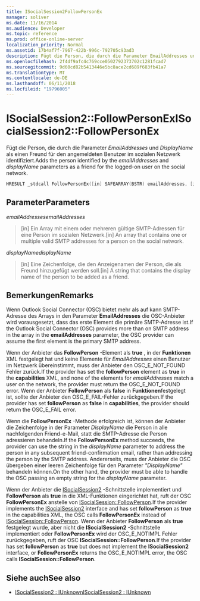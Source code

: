 ```yaml
---
title: ISocialSession2FollowPersonEx
manager: soliver
ms.date: 11/16/2014
ms.audience: Developer
ms.topic: reference
ms.prod: office-online-server
localization_priority: Normal
ms.assetid: 17b4af7f-7967-422b-996c-792705c93ad3
description: Fügt die Person, die durch die Parameter EmailAddresses und DisplayName als einen Freund für den angemeldeten Benutzer im sozialen Netzwerk identifiziert.
ms.openlocfilehash: 2f4df9afc4c769cce0502792373702c1281fcad7
ms.sourcegitcommit: 9d60cd82b5413446e5bc8ace2cd689f683fb41a7
ms.translationtype: MT
ms.contentlocale: de-DE
ms.lasthandoff: 06/11/2018
ms.locfileid: "19796005"
---
```

# <a name="isocialsession2followpersonex"></a><span data-ttu-id="ce1a4-103">ISocialSession2::FollowPersonEx</span><span class="sxs-lookup"><span data-stu-id="ce1a4-103">ISocialSession2::FollowPersonEx</span></span>

<span data-ttu-id="ce1a4-104">Fügt die Person, die durch die Parameter _EmailAddresses_ und _DisplayName_ als einen Freund für den angemeldeten Benutzer im sozialen Netzwerk identifiziert.</span><span class="sxs-lookup"><span data-stu-id="ce1a4-104">Adds the person identified by the  _emailAddresses_ and  _displayName_ parameters as a friend for the logged-on user on the social network.</span></span> 
  
```cpp
HRESULT _stdcall FollowPersonEx([in] SAFEARRAY(BSTR) emailAddresses, [in] BSTR displayName);
```

## <a name="parameters"></a><span data-ttu-id="ce1a4-105">Parameter</span><span class="sxs-lookup"><span data-stu-id="ce1a4-105">Parameters</span></span>

<span data-ttu-id="ce1a4-106">_emailAddresses_</span><span class="sxs-lookup"><span data-stu-id="ce1a4-106">_emailAddresses_</span></span>
  
> <span data-ttu-id="ce1a4-107">[in] Ein Array mit einem oder mehreren gültige SMTP-Adressen für eine Person im sozialen Netzwerk.</span><span class="sxs-lookup"><span data-stu-id="ce1a4-107">[in] An array that contains one or multiple valid SMTP addresses for a person on the social network.</span></span>
    
<span data-ttu-id="ce1a4-108">_displayName_</span><span class="sxs-lookup"><span data-stu-id="ce1a4-108">_displayName_</span></span>
  
> <span data-ttu-id="ce1a4-109">[in] Eine Zeichenfolge, die den Anzeigenamen der Person, die als Freund hinzugefügt werden soll.</span><span class="sxs-lookup"><span data-stu-id="ce1a4-109">[in] A string that contains the display name of the person to be added as a friend.</span></span>
    
## <a name="remarks"></a><span data-ttu-id="ce1a4-110">Bemerkungen</span><span class="sxs-lookup"><span data-stu-id="ce1a4-110">Remarks</span></span>

<span data-ttu-id="ce1a4-111">Wenn Outlook Social Connector (OSC) bietet mehr als auf kann SMTP-Adresse des Arrays in den Parameter **EmailAddresses** die OSC-Anbieter wird vorausgesetzt, dass das erste Element die primäre SMTP-Adresse ist.</span><span class="sxs-lookup"><span data-stu-id="ce1a4-111">If the Outlook Social Connector (OSC) provides more than on SMTP address in the array in the **emailAddresses** parameter, the OSC provider can assume the first element is the primary SMTP address.</span></span> 
  
<span data-ttu-id="ce1a4-112">Wenn der Anbieter das **FollowPerson** -Element als **true** , in der **Funktionen** XML festgelegt hat und keine Elemente für _EmailAddresses_ einen Benutzer im Netzwerk übereinstimmt, muss der Anbieter den OSC_E_NOT_FOUND Fehler zurück.</span><span class="sxs-lookup"><span data-stu-id="ce1a4-112">If the provider has set the **followPerson** element as **true** in the **capabilities** XML, and none of the elements for  _emailAddresses_ match a user on the network, the provider must return the OSC_E_NOT_FOUND error.</span></span> <span data-ttu-id="ce1a4-113">Wenn der Anbieter **FollowPerson** als **false** in **Funktionen**festgelegt ist, sollte der Anbieter den OSC_E_FAIL-Fehler zurückgegeben.</span><span class="sxs-lookup"><span data-stu-id="ce1a4-113">If the provider has set **followPerson** as **false** in **capabilities**, the provider should return the OSC_E_FAIL error.</span></span> 
  
<span data-ttu-id="ce1a4-114">Wenn die **FollowPersonEx** -Methode erfolgreich ist, können der Anbieter die Zeichenfolge in der Parameter _DisplayName_ die Person in alle nachfolgenden Friend-e-Mail, statt die SMTP-Adresse die Person adressieren behandeln.</span><span class="sxs-lookup"><span data-stu-id="ce1a4-114">If the **FollowPersonEx** method succeeds, the provider can use the string in the  _displayName_ parameter to address the person in any subsequent friend-confirmation email, rather than addressing the person by the SMTP address.</span></span> <span data-ttu-id="ce1a4-115">Andererseits, muss der Anbieter die OSC übergeben einer leeren Zeichenfolge für den Parameter _"DisplayName"_ behandeln können.</span><span class="sxs-lookup"><span data-stu-id="ce1a4-115">On the other hand, the provider must be able to handle the OSC passing an empty string for the  _displayName_ parameter.</span></span> 
  
<span data-ttu-id="ce1a4-116">Wenn der Anbieter die [ISocialSession2](isocialsession2iunknown.md) -Schnittstelle implementiert und **FollowPerson** als **true** in die XML-Funktionen eingerichtet hat, ruft der OSC **FollowPersonEx** anstelle von [ISocialSession::FollowPerson](isocialsession-followperson.md).</span><span class="sxs-lookup"><span data-stu-id="ce1a4-116">If the provider implements the [ISocialSession2](isocialsession2iunknown.md) interface and has set **followPerson** as **true** in the capabilities XML, the OSC calls **FollowPersonEx** instead of [ISocialSession::FollowPerson](isocialsession-followperson.md).</span></span> <span data-ttu-id="ce1a4-117">Wenn der Anbieter **FollowPerson** als **true** festgelegt wurde, aber nicht die **ISocialSession2** -Schnittstelle implementiert oder **FollowPersonEx** wird der OSC_E_NOTIMPL Fehler zurückgegeben, ruft der OSC **ISocialSession::FollowPerson**.</span><span class="sxs-lookup"><span data-stu-id="ce1a4-117">If the provider has set **followPerson** as **true** but does not implement the **ISocialSession2** interface, or **FollowPersonEx** returns the OSC_E_NOTIMPL error, the OSC calls **ISocialSession::FollowPerson**.</span></span>
  
## <a name="see-also"></a><span data-ttu-id="ce1a4-118">Siehe auch</span><span class="sxs-lookup"><span data-stu-id="ce1a4-118">See also</span></span>

- [<span data-ttu-id="ce1a4-119">ISocialSession2 : IUnknown</span><span class="sxs-lookup"><span data-stu-id="ce1a4-119">ISocialSession2 : IUnknown</span></span>](isocialsession2iunknown.md)

